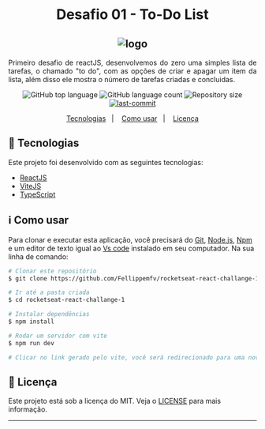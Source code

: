 <h1 align="center"> Desafio 01 - To-Do List</h1>
<h2 align="center">
  <img alt="logo" title="logo" src="https://user-images.githubusercontent.com/67835741/195964389-73b2231d-a233-4cbf-9a9a-924e10fa2ba6.png" />
</h2>

<p align="justify">
    Primeiro desafio de reactJS, desenvolvemos do zero uma simples lista de tarefas, o chamado "to do", com as opções de criar e apagar um item da lista, além disso ele mostra o número de tarefas criadas e concluidas.
</p>

<p align="center">
  <img alt="GitHub top language" src="https://img.shields.io/github/languages/top/Fellippemfv/rocketseat-react-challange-1">

  <img alt="GitHub language count" src="https://img.shields.io/github/languages/count/Fellippemfv/rocketseat-react-challange-1?color=red">

  <img alt="Repository size" src="https://img.shields.io/github/repo-size/Fellippemfv/rocketseat-react-challange-1?color=yellow">
  
  <a href="https://github.com/Fellippemfv/rocketseat-react-challange-1/commits/master">
  	<img alt="last-commit" src="https://img.shields.io/github/last-commit/Fellippemfv/rocketseat-react-challange-1">
  </a>
</p>

<p align="center">
  <a href="#rocket-tecnologias">Tecnologias</a>&nbsp;&nbsp;&nbsp;|&nbsp;&nbsp;&nbsp;
  <a href="#information_source-como-usar">Como usar</a>&nbsp;&nbsp;&nbsp;|&nbsp;&nbsp;&nbsp;
  <a href="#memo-licença">Licença</a>
</p>

## :rocket: Tecnologias

Este projeto foi desenvolvido com as seguintes tecnologias:

-  [ReactJS](https://pt-br.reactjs.org)
-  [ViteJS](https://vitejs.dev)
-  [TypeScript](https://www.typescriptlang.org)

## :information_source: Como usar

Para clonar e executar esta aplicação, você precisará do [Git](https://git-scm.com), [Node.js](https://nodejs.org/en/), [Npm](https://www.npmjs.com/) e um editor de texto igual ao [Vs code](https://code.visualstudio.com/) instalado em seu computador. Na sua linha de comando:

```bash
# Clonar este repositório
$ git clone https://github.com/Fellippemfv/rocketseat-react-challange-1.git

# Ir até a pasta criada
$ cd rocketseat-react-challange-1

# Instalar dependências
$ npm install

# Rodar um servidor com vite
$ npm run dev

# Clicar no link gerado pelo vite, você será redirecionado para uma nova aba em seu navegador padrão.

```
## :memo: Licença
Este projeto está sob a licença do MIT. Veja o [LICENSE](https://github.com/Fellippemfv/rocketseat-react-challange-1/blob/master/LICENSE.md) para mais informação.

---
